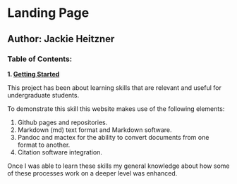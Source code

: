 # Landing Page
## Author: Jackie Heitzner

### Table of Contents:
**1. [Getting Started](/gettingstarted/gettingstarted.html)**

This project has been about learning skills that are relevant and useful for undergraduate students. 

To demonstrate this skill this website makes use of the following elements:
1. Github pages and repositories.
2. Markdown (md) text format and Markdown software.
3. Pandoc and mactex for the ability to convert documents from one format to another.
4. Citation software integration.

Once I was able to learn these skills my general knowledge about how some of these processes work on a deeper level was enhanced.

